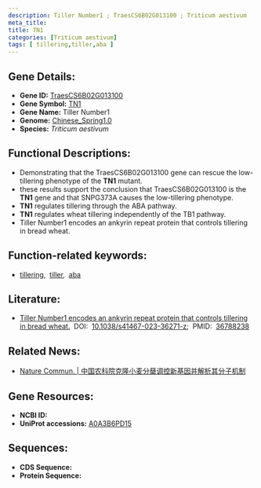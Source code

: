 ```yaml
---
description: Tiller Number1 ; TraesCS6B02G013100 ; Triticum aestivum
meta_title:
title: TN1
categories: [Triticum aestivum]
tags: [ tillering,tiller,aba ]
---
```


## Gene Details:
- **Gene ID:**	[TraesCS6B02G013100](https://ensembl.gramene.org/Triticum_aestivum/Gene/Summary?g=TraesCS6B02G013100)
- **Gene Symbol:** <u>TN1</u>
- **Gene Name:** Tiller Number1
- **Genome:** [Chinese_Spring1.0](https://ensembl.gramene.org/Triticum_aestivum/Info/Index)
- **Species:** *Triticum aestivum*

## Functional Descriptions:
   - Demonstrating that the TraesCS6B02G013100 gene can rescue the low-tillering phenotype of the **TN1** mutant.
   - these results support the conclusion that TraesCS6B02G013100 is the **TN1** gene and that SNPG373A causes the low-tillering phenotype.
   - **TN1** regulates tillering through the ABA pathway.
   - **TN1** regulates wheat tillering independently of the TB1 pathway.
   - Tiller Number1 encodes an ankyrin repeat protein that controls tillering in bread wheat.

## Function-related keywords:
   - [tillering](/tags/tillering/),&nbsp;&nbsp;[tiller](/tags/tiller/),&nbsp;&nbsp;[aba](/tags/aba/)

## Literature:
   - [Tiller Number1 encodes an ankyrin repeat protein that controls tillering in bread wheat.]( https://www.nature.com/articles/s41467-023-36271-z)&nbsp;&nbsp;DOI:&nbsp;&nbsp;[10.1038/s41467-023-36271-z](https://www.nature.com/articles/s41467-023-36271-z);&nbsp;&nbsp;PMID:&nbsp;&nbsp;[36788238](https://pubmed.ncbi.nlm.nih.gov/36788238/)

## Related News:
   - [Nature Commun. | 中国农科院克隆小麦分蘖调控新基因并解析其分子机制](https://mp.weixin.qq.com/s?__biz=Mzg3MDEwNDEyMg==&mid=2247545747&idx=5&sn=51ed30959329569809e6923c7ca9ab73&chksm=ce909ec6f9e717d057a2e3acd74ce01a662fe8da7dc59548b640841730f4c7f00b0b547b8fd5&scene=27#wechat_redirect)

## Gene Resources:
- **NCBI ID:**  [](https://www.ncbi.nlm.nih.gov/gene/?term=)
- **UniProt accessions:** [A0A3B6PD15](https://www.uniprot.org/uniprotkb/A0A3B6PD15/entry)



## Sequences:
- **CDS Sequence:**
- **Protein Sequence:**

